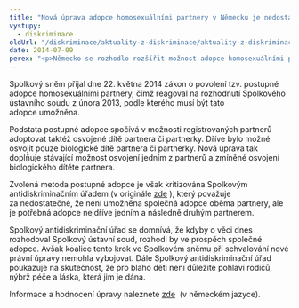 ```yaml
---
title: "Nová úprava adopce homosexuálními partnery v Německu je nedostačující"
vystupy:
  - diskriminace
oldUrl: "/diskriminace/aktuality-z-diskriminace/aktuality-z-diskriminace-2014/nova-uprava-adopce-homosexualnimi-partnery-v-nemecku-je-nedostacujici/"
date: 2014-07-09
perex: "<p>Německo se rozhodlo rozšířit možnost adopce homosexuálními páry, avšak neumožňuje společnou adopci partnery, čímž v oblasti osvojení stále není dosaženo rovnosti homosexuálních a heterosexuálních párů.</p>"
---
```


<!-- imported from the old website -->

<p class="align-blok">Spolkový sněm přijal dne 22. května 2014 zákon o povolení tzv. postupné adopce homosexuálními partnery, čímž reagoval na rozhodnutí Spolkového ústavního soudu z února 2013, podle kterého musí být tato adopce umožněna.</p> <p class="align-blok">Podstata postupné adopce spočívá v možnosti registrovaných partnerů adoptovat taktéž osvojené dítě partnera či partnerky. Dříve bylo možné osvojit pouze biologické dítě partnera či partnerky. Nová úprava tak doplňuje stávající možnost osvojení jedním z partnerů a zmíněné osvojení biologického dítěte partnera. </p> <p class="align-blok">Zvolená metoda postupné adopce je však kritizována Spolkovým antidiskriminačním úřadem (v originále <a title="Otevření do nového okna" href="http://www.antidiskriminierungsstelle.de/SharedDocs/Aktuelles/DE/2014/Adoptionsrecht-eingetragene-Lebenspartnerschafte-20140523.html" target="_blank">zde</a> ), který považuje za nedostatečné, že není umožněna společná adopce oběma partnery, ale je potřebná adopce nejdříve jedním a následně druhým partnerem. </p> <p class="align-blok">Spolkový antidiskriminační úřad se domnívá, že kdyby o věci dnes rozhodoval Spolkový ústavní soud, rozhodl by ve prospěch společné adopce. Avšak koalice tento krok ve Spolkovém sněmu při schvalování nové právní úpravy nemohla vybojovat. Dále Spolkový antidiskriminační úřad poukazuje na skutečnost, že pro blaho dětí není důležité pohlaví rodičů, nýbrž péče a láska, která jim je dána. </p> <p class="align-blok">Informace a hodnocení úpravy naleznete <a title="Otevření do nového okna" href="http://www.antidiskriminierungsstelle.de/SharedDocs/Aktuelles/DE/2014/Adoptionsrecht-eingetragene-Lebenspartnerschafte-20140523.html" target="_blank">zde</a>  (v německém jazyce). </p>

